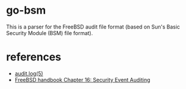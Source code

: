 # go-bsm

This is a parser for the FreeBSD audit file format (based on Sun's Basic Security Module (BSM) file format).

# references
* [audit.log(5)](https://www.freebsd.org/cgi/man.cgi?query=audit.log&apropos=0&sektion=0&arch=default&format=html)
* [FreeBSD handbook Chapter 16: Security Event Auditing](https://www.freebsd.org/doc/handbook/audit.html)
